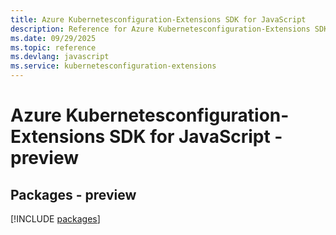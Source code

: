 ```yaml
---
title: Azure Kubernetesconfiguration-Extensions SDK for JavaScript
description: Reference for Azure Kubernetesconfiguration-Extensions SDK for JavaScript
ms.date: 09/29/2025
ms.topic: reference
ms.devlang: javascript
ms.service: kubernetesconfiguration-extensions
---
```

# Azure Kubernetesconfiguration-Extensions SDK for JavaScript - preview
## Packages - preview
[!INCLUDE [packages](kubernetesconfiguration-extensions-index.md)]